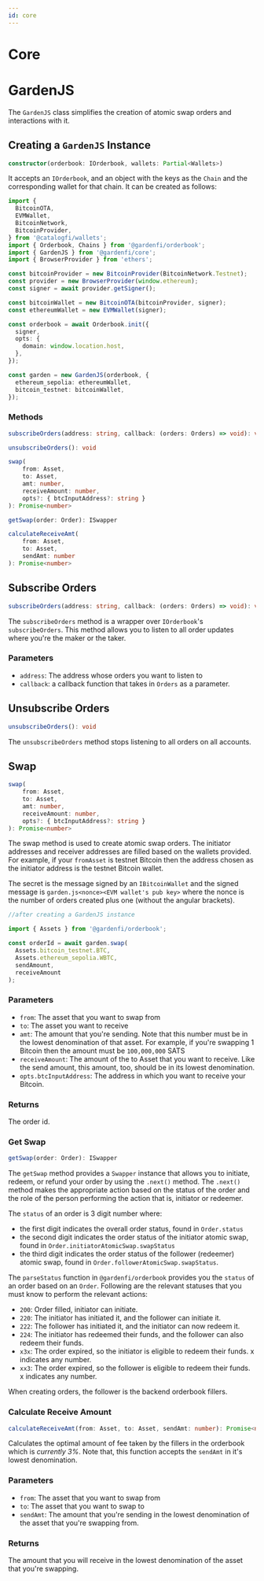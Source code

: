```yaml
---
id: core
---
```


# Core

# GardenJS

The `GardenJS` class simplifies the creation of atomic swap orders and interactions with it.

## Creating a `GardenJS` Instance

```ts
constructor(orderbook: IOrderbook, wallets: Partial<Wallets>)
```

It accepts an `IOrderbook`, and an object with the keys as the `Chain` and the corresponding wallet for that chain. It can be created as follows:

```ts
import {
  BitcoinOTA,
  EVMWallet,
  BitcoinNetwork,
  BitcoinProvider,
} from '@catalogfi/wallets';
import { Orderbook, Chains } from '@gardenfi/orderbook';
import { GardenJS } from '@gardenfi/core';
import { BrowserProvider } from 'ethers';

const bitcoinProvider = new BitcoinProvider(BitcoinNetwork.Testnet);
const provider = new BrowserProvider(window.ethereum);
const signer = await provider.getSigner();

const bitcoinWallet = new BitcoinOTA(bitcoinProvider, signer);
const ethereumWallet = new EVMWallet(signer);

const orderbook = await Orderbook.init({
  signer,
  opts: {
    domain: window.location.host,
  },
});

const garden = new GardenJS(orderbook, {
  ethereum_sepolia: ethereumWallet,
  bitcoin_testnet: bitcoinWallet,
});
```

### Methods

```ts
subscribeOrders(address: string, callback: (orders: Orders) => void): void

unsubscribeOrders(): void

swap(
	from: Asset,
	to: Asset,
	amt: number,
	receiveAmount: number,
	opts?: { btcInputAddress?: string }
): Promise<number>

getSwap(order: Order): ISwapper

calculateReceiveAmt(
	from: Asset,
	to: Asset,
	sendAmt: number
): Promise<number>
```

## Subscribe Orders

```ts
subscribeOrders(address: string, callback: (orders: Orders) => void): void
```

The `subscribeOrders` method is a wrapper over `IOrderbook`'s `subscribeOrders`. This method allows you to listen to all order updates where you're the maker or the taker.

### Parameters

- `address`: The address whose orders you want to listen to
- `callback`: a callback function that takes in `Orders` as a parameter.

## Unsubscribe Orders

```ts
unsubscribeOrders(): void
```

The `unsubscribeOrders` method stops listening to all orders on all accounts.

## Swap

```ts
swap(
    from: Asset,
    to: Asset,
    amt: number,
    receiveAmount: number,
    opts?: { btcInputAddress?: string }
): Promise<number>
```

The swap method is used to create atomic swap orders. The initiator addresses and receiver addresses are filled based on the wallets provided. For example, if your `fromAsset` is testnet Bitcoin then the address chosen as the initiator address is the testnet Bitcoin wallet.

The secret is the message signed by an `IBitcoinWallet` and the signed message is `garden.js<nonce><EVM wallet's pub key>` where the nonce is the number of orders created plus one (without the angular brackets).

```ts
//after creating a GardenJS instance

import { Assets } from '@gardenfi/orderbook';

const orderId = await garden.swap(
  Assets.bitcoin_testnet.BTC,
  Assets.ethereum_sepolia.WBTC,
  sendAmount,
  receiveAmount
);
```

### Parameters

- `from`: The asset that you want to swap from
- `to`: The asset you want to receive
- `amt`: The amount that you're sending. Note that this number must be in the lowest denomination of that asset. For example, if you're swapping 1 Bitcoin then the amount must be `100,000,000` SATS
- `receiveAmount`: The amount of the to Asset that you want to receive. Like the send amount, this amount, too, should be in its lowest denomination.
- `opts.btcInputAddress`: The address in which you want to receive your Bitcoin.

### Returns

The order id.

### Get Swap

```ts
getSwap(order: Order): ISwapper
```

The `getSwap` method provides a `Swapper` instance that allows you to initiate, redeem, or refund your order by using the `.next()` method. The `.next()` method makes the appropriate action based on the status of the order and the role of the person performing the action that is, initiator or redeemer.

The `status` of an order is 3 digit number where:

- the first digit indicates the overall order status, found in `Order.status`
- the second digit indicates the order status of the initiator atomic swap, found in `Order.initiatorAtomicSwap.swapStatus`
- the third digit indicates the order status of the follower (redeemer) atomic swap, found in `Order.followerAtomicSwap.swapStatus`.

The `parseStatus` function in `@gardenfi/orderbook` provides you the `status` of an order based on an `Order`. Following are the relevant statuses that you must know to perform the relevant actions:

- `200`: Order filled, initiator can initiate.
- `220`: The initiator has initiated it, and the follower can initiate it.
- `222`: The follower has initiated it, and the initiator can now redeem it.
- `224`: The initiator has redeemed their funds, and the follower can also redeem their funds.
- `x3x`: The order expired, so the initiator is eligible to redeem their funds. x indicates any number.
- `xx3`: The order expired, so the follower is eligible to redeem their funds. x indicates any number.

When creating orders, the follower is the backend orderbook fillers.

### Calculate Receive Amount

```ts
calculateReceiveAmt(from: Asset, to: Asset, sendAmt: number): Promise<number>
```

Calculates the optimal amount of fee taken by the fillers in the orderbook which is _currently 3%_. Note that, this function accepts the `sendAmt` in it's lowest denomination.

### Parameters

- `from`: The asset that you want to swap from
- `to`: The asset that you want to swap to
- `sendAmt`: The amount that you're sending in the lowest denomination of the asset that you're swapping from.

### Returns

The amount that you will receive in the lowest denomination of the asset that you're swapping.
